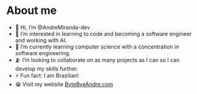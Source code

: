 # About me
- 👋 Hi, I’m @AndreMiranda-dev
- 👀 I’m interested in learning to code and becoming a software engineer and working with AI.
- 🌱 I’m currently learning computer science with a concentration in software engineering.
- 🫂 I’m looking to collaborate on as many projects as I can so I can develop my skills further.
- ⚡ Fun fact: I am Brazilian!
- 😁 Visit my website [ByteByeAndre.com](https://bytebyandre.com/)

<!---
AndreMiranda-dev/AndreMiranda-dev is a ✨ special ✨ repository because its `README.md` (this file) appears on your GitHub profile.
You can click the Preview link to take a look at your changes.
--->
